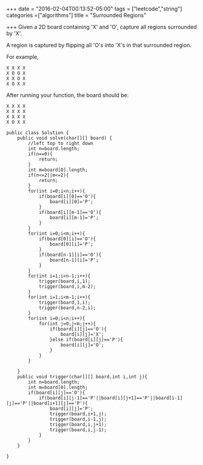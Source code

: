 +++
date = "2016-02-04T00:13:52-05:00"
tags = ["leetcode","string"]
categories =["algorithms"]
title = "Surrounded Regions"

+++
Given a 2D board containing 'X' and 'O', capture all regions surrounded by 'X'.

A region is captured by flipping all 'O's into 'X's in that surrounded region.
<!--more-->
For example,

```
X X X X
X O O X
X X O X
X O X X
```
After running your function, the board should be:

```
X X X X
X X X X
X X X X
X O X X
```

```
public class Solution {
    public void solve(char[][] board) {
        //left top to right down
        int n=board.length;
        if(n==0){
            return;
        }
        int m=board[0].length;
        if(n<=2||m<=2){
            return;
        }
        for(int i=0;i<n;i++){
            if(board[i][0]=='O'){
                board[i][0]='P';
            }
            if(board[i][m-1]=='O'){
                board[i][m-1]='P';
            }
        }
        for(int i=0;i<m;i++){
            if(board[0][i]=='O'){
                board[0][i]='P';
            }
            if(board[n-1][i]=='O'){
                board[n-1][i]='P';
            }
        }
        for(int i=1;i<n-1;i++){
            trigger(board,i,1);
            trigger(board,i,m-2);
        }
        for(int i=1;i<m-1;i++){
            trigger(board,1,i);
            trigger(board,n-2,i);
        }
        for(int i=0;i<n;i++){
            for(int j=0;j<m;j++){
                if(board[i][j]=='O'){
                    board[i][j]='X';
                }else if(board[i][j]=='P'){
                    board[i][j]='O';
                }
            }
        }
        
    }
    public void trigger(char[][] board,int i,int j){
        int n=board.length;
        int m=board[0].length;
        if(board[i][j]=='O'){
            if(board[i][j-1]=='P'||board[i][j+1]=='P'||board[i-1][j]=='P'||board[i+1][j]=='P'){
                board[i][j]='P';
                trigger(board,i+1,j);
                trigger(board,i-1,j);
                trigger(board,i,j+1);
                trigger(board,i,j-1);
            }
        }
    }
    
}
```

